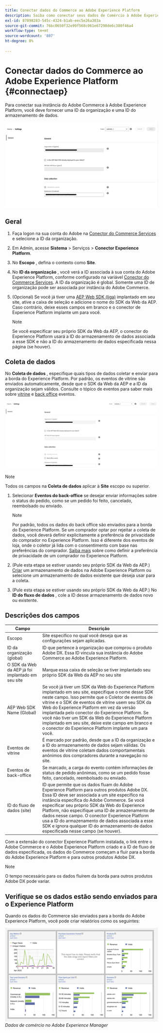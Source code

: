 ```yaml
---
title: Conectar dados do Commerce ao Adobe Experience Platform
description: Saiba como conectar seus dados de Comércio à Adobe Experience Platform.
exl-id: 87898283-545c-4324-b1ab-eec5e26a303a
source-git-commit: 76bc0650f32e99f568c061e67290de6c380f46a4
workflow-type: tm+mt
source-wordcount: '807'
ht-degree: 0%

---
```


# Conectar dados do Commerce ao Adobe Experience Platform {#connectaep}

Para conectar sua instância do Adobe Commerce à Adobe Experience Platform, você deve fornecer uma ID da organização e uma ID do armazenamento de dados.

![Configuração do conector Experience Platform](assets/epc-config-sf.png)

## Geral

1. Faça logon na sua conta do Adobe na [Conector do Commerce Services](../landing/saas.md#organizationid) e selecione a ID da organização.

1. Em Admin, acesse **Sistema** > Serviços > **Conector Experience Platform**.

1. No **Escopo** , defina o contexto como **Site**.

1. No **ID da organização** , você verá a ID associada à sua conta do Adobe Experience Platform, conforme configurado na variável [Conector do Commerce Services](../landing/saas.md#organizationid). A ID da organização é global. Somente uma ID de organização pode ser associada por instância do Adobe Commerce.

1. (Opcional) Se você já tiver uma [AEP Web SDK (liga)](https://experienceleague.adobe.com/docs/experience-platform/edge/home.html) implantado em seu site, ative a caixa de seleção e adicione o nome do SDK da Web da AEP. Caso contrário, deixe esses campos em branco e o conector de Experience Platform implante um para você.

   >[!NOTE]
   >
   >Se você especificar seu próprio SDK da Web da AEP, o conector do Experience Platform usará a ID do armazenamento de dados associada a esse SDK e não a ID do armazenamento de dados especificada nessa página (se houver).

## Coleta de dados

No **Coleta de dados** , especifique quais tipos de dados coletar e enviar para a borda do Experience Platform. Por padrão, os eventos de vitrine são enviados automaticamente, desde que o SDK da Web da AEP e a ID da organização sejam válidos. Consulte o tópico de eventos para saber mais sobre [vitrine](events.md#storefront-events) e [back office](events.md#back-office-events) eventos.

![Configuração do conector Experience Platform](assets/epc-config-dc.png)

>[!NOTE]
>
>Todos os campos na **Coleta de dados** aplicar à **Site** escopo ou superior.

1. Selecionar **Eventos do back-office** se desejar enviar informações sobre o status do pedido, como se um pedido foi feito, cancelado, reembolsado ou enviado.

   >[!NOTE]
   >
   >Por padrão, todos os dados do back office são enviados para a borda do Experience Platform. Se um comprador optar por rejeitar a coleta de dados, você deverá definir explicitamente a preferência de privacidade do comprador no Experience Platform. Isso é diferente dos eventos de loja, onde o coletor já lida com o consentimento com base nas preferências do comprador. [Saiba mais](https://experienceleague.adobe.com/docs/experience-platform/landing/governance-privacy-security/consent/adobe/dataset.html) sobre como definir a preferência de privacidade de um comprador no Experience Platform.

1. (Pule esta etapa se estiver usando seu próprio SDK da Web da AEP.) [Criar](https://experienceleague.adobe.com/docs/experience-platform/edge/datastreams/configure.html#create) um armazenamento de dados na Adobe Experience Platform ou selecione um armazenamento de dados existente que deseja usar para a coleta.

1. (Pule esta etapa se estiver usando seu próprio SDK da Web da AEP.) No **ID do fluxo de dados** , cole a ID desse armazenamento de dados novo ou existente.

## Descrições dos campos

| Campo | Descrição |
|--- |--- |
| Escopo | Site específico no qual você deseja que as configurações sejam aplicadas. |
| ID da organização (global) | ID que pertence à organização que comprou o produto Adobe DX. Essa ID vincula sua instância do Adobe Commerce ao Adobe Experience Platform. |
| O SDK da Web da AEP já foi implantado em seu site | Marque essa caixa de seleção se tiver implantado seu próprio SDK da Web da AEP no seu site |
| AEP Web SDK Name (Global) | Se você já tiver um SDK da Web do Experience Platform implantado em seu site, especifique o nome desse SDK neste campo. Isso permite que o Coletor de eventos de vitrine e o SDK de eventos de vitrine usem seu SDK da Web do Experience Platform em vez da versão implantada pelo conector do Experience Platform. Se você não tiver um SDK da Web do Experience Platform implantado em seu site, deixe este campo em branco e o conector do Experience Platform implante um para você. |
| Eventos de vitrine | É marcado por padrão, desde que a ID da organização e a ID do armazenamento de dados sejam válidas. Os eventos de vitrine coletam dados comportamentais anônimos dos compradores durante a navegação no site. |
| Eventos de back-office | Se marcado, a carga do evento contém informações de status de pedido anônimas, como se um pedido fosse feito, cancelado, reembolsado ou enviado. |
| ID do fluxo de dados (site) | ID que permite que os dados fluam do Adobe Experience Platform para outros produtos Adobe DX. Essa ID deve ser associada a um site específico na instância específica do Adobe Commerce. Se você especificar seu próprio SDK da Web do Experience Platform, não especifique uma ID de armazenamento de dados nesse campo. O conector Experience Platform usa a ID do armazenamento de dados associada a esse SDK e ignora qualquer ID do armazenamento de dados especificada nesse campo (se houver). |

Com a extensão do conector Experience Platform instalada, o link entre o Adobe Commerce e o Adobe Experience Platform criado e a ID de fluxo de dados especificada, os dados do Commerce começam a fluir para a borda do Adobe Experience Platform e para outros produtos Adobe DX.

>[!NOTE]
>
> O tempo necessário para os dados fluírem da borda para outros produtos Adobe DX pode variar.

## Verifique se os dados estão sendo enviados para o Experience Platform

Quando os dados do Commerce são enviados para a borda do Adobe Experience Platform, você pode criar relatórios como os seguintes:

![Dados de comércio no Adobe Experience Manager](assets/aem-data-1.png)
_Dados de comércio no Adobe Experience Manager_
